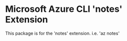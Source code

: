 Microsoft Azure CLI 'notes' Extension
==========================================

This package is for the 'notes' extension.
i.e. 'az notes'
